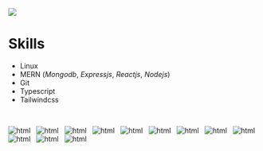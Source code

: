[![](https://visitcount.itsvg.in/api?id=jam&label=Profile%20Views&color=2&icon=5&pretty=false)](https://visitcount.itsvg.in)


<h1>Skills</h1>

<ul>
  <li>Linux</li>
  <li>MERN (<i>Mongodb</i>, <i>Expressjs</i>, <i>Reactjs</i>, <i>Nodejs</i>)</li>
  <li>Git </li>
  <li>Typescript </li>
  <li>Tailwindcss </li>
</ul>
<br >

![html](https://skillicons.dev/icons?i=linux) &nbsp;
![html](https://skillicons.dev/icons?i=html) &nbsp;
![html](https://skillicons.dev/icons?i=css) &nbsp;
![html](https://skillicons.dev/icons?i=js) &nbsp;
![html](https://skillicons.dev/icons?i=ts) &nbsp;
![html](https://skillicons.dev/icons?i=tailwind) &nbsp;
![html](https://skillicons.dev/icons?i=mongodb) &nbsp;
![html](https://skillicons.dev/icons?i=express) &nbsp;
![html](https://skillicons.dev/icons?i=react) &nbsp;
![html](https://skillicons.dev/icons?i=nodejs) &nbsp;
![html](https://skillicons.dev/icons?i=git) &nbsp;
![html](https://skillicons.dev/icons?i=vscode) &nbsp;
